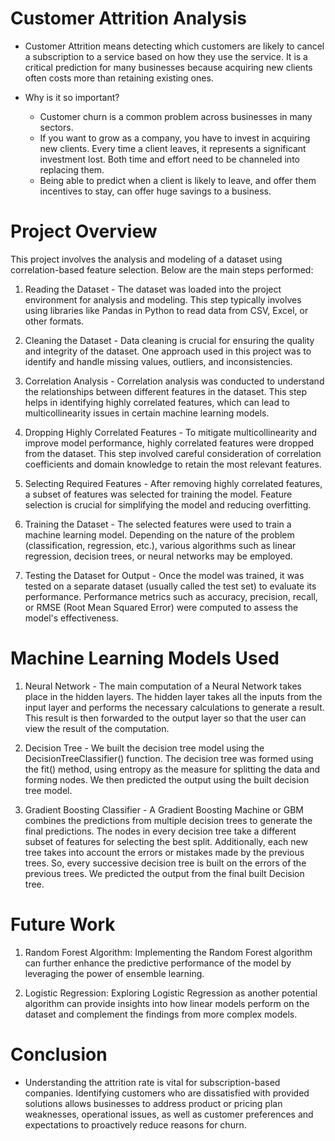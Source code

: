 # Customer Attrition Analysis

- Customer Attrition means detecting which customers are likely to cancel a subscription to a service based on how they use the service. It is a critical prediction for many businesses because acquiring new clients often costs more than retaining existing ones.

- Why is it so important?
  - Customer churn is a common problem across businesses in many sectors.
  - If you want to grow as a company, you have to invest in acquiring new clients. Every time a client leaves, it represents a significant investment lost. Both time and effort need to be channeled into replacing them.
  - Being able to predict when a client is likely to leave, and offer them incentives to stay, can offer huge savings to a business.

# Project Overview
This project involves the analysis and modeling of a dataset using correlation-based feature selection. Below are the main steps performed:

1. Reading the Dataset -
The dataset was loaded into the project environment for analysis and modeling. This step typically involves using libraries like Pandas in Python to read data from CSV, Excel, or other formats.

2. Cleaning the Dataset -
Data cleaning is crucial for ensuring the quality and integrity of the dataset. One approach used in this project was to identify and handle missing values, outliers, and inconsistencies.

3. Correlation Analysis -
Correlation analysis was conducted to understand the relationships between different features in the dataset. This step helps in identifying highly correlated features, which can lead to multicollinearity issues in certain machine learning models.

4. Dropping Highly Correlated Features -
To mitigate multicollinearity and improve model performance, highly correlated features were dropped from the dataset. This step involved careful consideration of correlation coefficients and domain knowledge to retain the most relevant features.

5. Selecting Required Features -
After removing highly correlated features, a subset of features was selected for training the model. Feature selection is crucial for simplifying the model and reducing overfitting.

6. Training the Dataset -
The selected features were used to train a machine learning model. Depending on the nature of the problem (classification, regression, etc.), various algorithms such as linear regression, decision trees, or neural networks may be employed.

7. Testing the Dataset for Output -
Once the model was trained, it was tested on a separate dataset (usually called the test set) to evaluate its performance. Performance metrics such as accuracy, precision, recall, or RMSE (Root Mean Squared Error) were computed to assess the model's effectiveness.

# Machine Learning Models Used

1. Neural Network -
The main computation of a Neural Network takes place in the hidden layers. The hidden layer takes all the inputs from the input layer and performs the necessary calculations to generate a result. This result is then forwarded to the output layer so that the user can view the result of the computation.

2. Decision Tree -
We built the decision tree model using the DecisionTreeClassifier() function. The decision tree was formed using the fit() method, using entropy as the measure for splitting the data and forming nodes. We then predicted the output using the built decision tree model.

3. Gradient Boosting Classifier -
A Gradient Boosting Machine or GBM combines the predictions from multiple decision trees to generate the final predictions. The nodes in every decision tree take a different subset of features for selecting the best split. Additionally, each new tree takes into account the errors or mistakes made by the previous trees. So, every successive decision tree is built on the errors of the previous trees. We predicted the output from the final built Decision tree.

# Future Work
1. Random Forest Algorithm: Implementing the Random Forest algorithm can further enhance the predictive performance of the model by leveraging the power of ensemble learning.

2. Logistic Regression: Exploring Logistic Regression as another potential algorithm can provide insights into how linear models perform on the dataset and complement the findings from more complex models.

# Conclusion
- Understanding the attrition rate is vital for subscription-based companies. Identifying customers who are dissatisfied with provided solutions allows businesses to address product or pricing plan weaknesses, operational issues, as well as customer preferences and expectations to proactively reduce reasons for churn.
